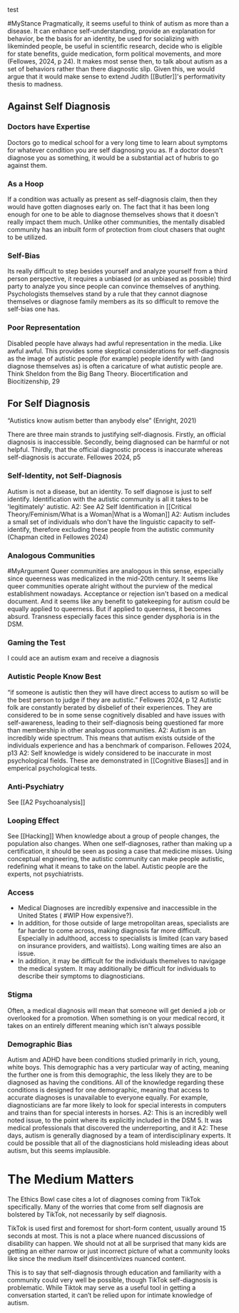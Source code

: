 test

#MyStance Pragmatically, it seems useful to think of autism as more than a disease. It can enhance self-understanding, provide an explanation for behavior, be the basis for an identity, be used for socializing with likeminded people, be useful in scientific research, decide who is eligible for state benefits, guide medication, form political movements, and more (Fellowes, 2024, p 24). 
It makes most sense then, to talk about autism as a set of behaviors rather than there diagnostic slip. Given this, we would argue that it would make sense to extend Judith [[Butler]]'s performativity thesis to madness.

## Against Self Diagnosis

### Doctors have Expertise
Doctors go to medical school for a very long time to learn about symptoms for whatever condition you are self diagnosing you as. If a doctor doesn't diagnose you as something, it would be a substantial act of hubris to go against them.

### As a Hoop
If a condition was actually as present as self-diagnosis claim, then they would have gotten diagnoses early on. The fact that it has been long enough for one to be able to diagnose themselves shows that it doesn't really impact them much. Unlike other communities, the mentally disabled community has an inbuilt form of protection from clout chasers that ought to be utilized.

### Self-Bias
Its really difficult to step besides yourself and analyze yourself from a third person perspective, it requires a unbiased (or as unbiased as possible) third party to analyze you since people can convince themselves of anything. Psychologists themselves stand by a rule that they cannot diagnose themselves or diagnose family members as its so difficult to remove the self-bias one has.

### Poor Representation
Disabled people have always had awful representation in the media. Like awful awful. This provides some skeptical considerations for self-diagnosis as the image of autistic people (for example) people identify with (and diagnose themselves as) is often a caricature of what autistic people are. Think Sheldon from the Big Bang Theory. 
	Biocertification and Biocitizenship, 29

## For Self Diagnosis
 “Autistics know autism better than anybody else” (Enright, 2021)

There are three main strands to justifying self-diagnosis. Firstly, an official diagnosis is inaccessible. Secondly, being diagnosed can be harmful or not helpful. Thirdly, that the official diagnostic process is inaccurate whereas self-diagnosis is accurate.
	Fellowes 2024, p5

### Self-Identity, not Self-Diagnosis
Autism is not a disease, but an identity. To self diagnose is just to self identify. Identification with the autistic community is all it takes to be 'legitimately' autistic. 
	A2: See A2 Self Identification in [[Critical Theory/Feminism/What is a Woman|What is a Woman]]
	A2: Autism includes a small set of individuals who don't have the linguistic capacity to self-identify, therefore excluding these people from the autistic community (Chapman cited in Fellowes 2024)

### Analogous Communities
#MyArgument Queer communities are analogous in this sense, especially since queerness was medicalized in the mid-20th century. It seems like queer communities operate alright without the purview of the medical establishment nowadays. Acceptance or rejection isn't based on a medical document. And it seems like any benefit to gatekeeping for autism could be equally applied to queerness. But if applied to queerness, it becomes absurd. Transness especially faces this since gender dysphoria is in the DSM.

### Gaming the Test
I could ace an autism exam and receive a diagnosis

### Autistic People Know Best
“if someone is autistic then they will have direct access to autism so will be the best person to judge if they are autistic.”
	Fellowes 2024, p 12
Autistic folk are constantly berated by disbelief of their experiences. They are considered to be in some sense cognitively disabled and have issues with self-awareness, leading to their self-diagnosis being questioned far more than membership in other analogous communities.
	A2: Autism is an incredibly wide spectrum. This means that autism exists outside of the individuals experience and has a benchmark of comparison. 
		Fellowes 2024, p13
	A2: Self knowledge is widely considered to be inaccurate in most psychological fields. These are demonstrated in [[Cognitive Biases]] and in emperical psychological tests. 

### Anti-Psychiatry
See [[A2 Psychoanalysis]]

### Looping Effect
See [[Hacking]] 
When knowledge about a group of people changes, the population also changes. When one self-diagnoses, rather than making up a certification, it should be seen as posing a case that medicine misses. Using conceptual engineering, the autistic community can make people autistic, redefining what it means to take on the label. Autistic people are the experts, not psychiatrists.

### Access
- Medical Diagnoses are incredibly expensive and inaccessible in the United States ( #WIP How expensive?). 
- In addition, for those outside of large metropolitan areas, specialists are far harder to come across, making diagnosis far more difficult. Especially in adulthood, access to specialists is limited (can vary based on insurance providers, and waitlists). Long waiting times are also an issue. 
- In addition, it may be difficult for the individuals themelves to navigage the medical system. It may additionally be difficult for individuals to describe their symptoms to diagnosticians.

### Stigma
Often, a medical diagnosis will mean that someone will get denied a job or overlooked for a promotion. When something is on your medical record, it takes on an entirely different meaning which isn't always possible

### Demographic Bias
Autism and ADHD have been conditions studied primarily in rich, young, white boys. This demographic has a very particular way of acting, meaning the further one is from this demographic, the less likely they are to be diagnosed as having the conditions. All of the knowledge regarding these conditions is designed for one demographic, meaning that access to accurate diagnoses is unavailable to everyone equally. For example, diagnosticians are far more likely to look for special interests in computers and trains than for special interests in horses.
	A2: This is an incredibly well noted issue, to the point where its explicitly included in the DSM 5. It was medical professionals that discovered the underreporting, and it 
	A2: These days, autism is generally diagnosed by a team of interdisciplinary experts. It could be possible that all of the diagnosticians hold misleading ideas about autism, but this seems implausible.

# The Medium Matters

The Ethics Bowl case cites a lot of diagnoses coming from TikTok specifically. Many of the worries that come from self diagnosis are bolstered by TikTok, not necessarily by self diagnosis.

TikTok is used first and foremost for short-form content, usually around 15 seconds at most. This is not a place where nuanced discussions of disability can happen. We should not at all be surprised that many kids are getting an either narrow or just incorrect picture of what a community looks like since the medium itself disincentivizes nuanced content.

This is to say that self-diagnosis through education and familiarity with a community could very well be possible, though TikTok self-diagnosis is problematic. While Tiktok may serve as a useful tool in getting a conversation started, it can’t be relied upon for intimate knowledge of autism. 